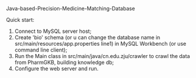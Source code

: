 Java-based-Precision-Medicine-Matching-Database

Quick start:
1. Connect to MySQL server host;
2. Create 'bio' schema (or u can change the database name in src/main/resources/app.properties line1) in MySQL Workbench (or use command line client);
3. Run the Main class in src/main/java/cn.edu.zju/crawler to crawl the data from PharmGKB, building knowledge db;
4. Configure the web server and run.
